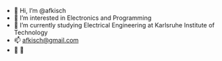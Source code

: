 - 👋 Hi, I’m @afkisch
- 👀 I’m interested in Electronics and Programming
- 🌱 I’m currently studying Electrical Engineering at Karlsruhe Institute of Technology
- 📫 afkisch@gmail.com
- 🍕 💸
